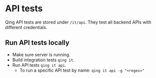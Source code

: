 # API tests

Qing API tests are stored under `/it/api`. They test all backend APIs with different credentials.

## Run API tests locally

- Make sure server is running.
- Build integration tests `qing it`.
- Run API tests `qing it api`.
  - To run a specific API test by name: `qing it api -g "<regex>"`
